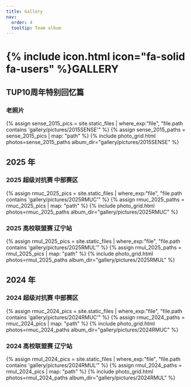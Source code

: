 ```yaml
---
title: Gallery
nav:
  order: 4
  tooltip: Team album
---
```


# {% include icon.html icon="fa-solid fa-users" %}GALLERY

## TUP10周年特别回忆篇
### 老照片
{% assign sense_2015_pics = site.static_files | where_exp:"file", "file.path contains 'gallery/pictures/2015SENSE'" %}
{% assign sense_2015_paths = sense_2015_pics | map: "path" %}
{% include photo_grid.html photos=sense_2015_paths album_dir="gallery/pictures/2015SENSE" %}  


## 2025 年
### 2025 超级对抗赛 中部赛区
{% assign rmuc_2025_pics = site.static_files | where_exp:"file", "file.path contains 'gallery/pictures/2025RMUC'" %}
{% assign rmuc_2025_paths = rmuc_2025_pics | map: "path" %}
{% include photo_grid.html photos=rmuc_2025_paths album_dir="gallery/pictures/2025RMUC" %}  
<!-- 参数合并到同一行 -->

### 2025 高校联盟赛 辽宁站
{% assign rmul_2025_pics = site.static_files | where_exp:"file", "file.path contains 'gallery/pictures/2025RMUL'" %}
{% assign rmul_2025_paths = rmul_2025_pics | map: "path" %}
{% include photo_grid.html photos=rmul_2025_paths album_dir="gallery/pictures/2025RMUL" %}  
<!-- 参数合并到同一行 -->

## 2024 年
### 2024 超级对抗赛 中部赛区
{% assign rmuc_2024_pics = site.static_files | where_exp:"file", "file.path contains 'gallery/pictures/2024RMUC'" %}
{% assign rmuc_2024_paths = rmuc_2024_pics | map: "path" %}
{% include photo_grid.html photos=rmuc_2024_paths album_dir="gallery/pictures/2024RMUC" %} 
 <!-- 参数合并到同一行 -->

### 2024 高校联盟赛 辽宁站
{% assign rmul_2024_pics = site.static_files | where_exp:"file", "file.path contains 'gallery/pictures/2024RMUL'" %}
{% assign rmul_2024_paths = rmul_2024_pics | map: "path" %}
{% include photo_grid.html photos=rmul_2024_paths album_dir="gallery/pictures/2024RMUL" %} 
 <!-- 参数合并到同一行 -->